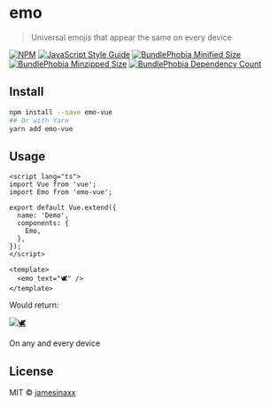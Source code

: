 # emo

> Universal emojis that appear the same on every device

[![NPM](https://img.shields.io/npm/v/emo-vue.svg?style=flat-square)](https://www.npmjs.com/package/emo-vue)
[![JavaScript Style Guide](https://img.shields.io/badge/code_style-standard-brightgreen.svg?style=flat-square)](https://standardjs.com)
[![BundlePhobia Minified Size](https://badgen.net/bundlephobia/min/emo-vue?style=flat-square)](https://bundlephobia.com/package/emo-vue)
[![BundlePhobia Minzipped Size](https://badgen.net/bundlephobia/minzip/emo-vue?style=flat-square)](https://bundlephobia.com/package/emo-vue)
[![BundlePhobia Dependency Count](https://badgen.net/bundlephobia/dependency-count/emo-vue?style=flat-square)](https://bundlephobia.com/package/emo-vue)

## Install

```bash
npm install --save emo-vue
## Or with Yarn
yarn add emo-vue
```

## Usage

```vue
<script lang="ts">
import Vue from 'vue';
import Emo from 'emo-vue';

export default Vue.extend({
  name: 'Demo',
  components: {
    Emo,
  },
});
</script>

<template>
  <emo text="🕊️" />
</template>
```

Would return:

[![🕊️](https://twemoji.maxcdn.com/v/latest/72x72/1f54a.png)](#)

On any and every device

## License

MIT © [jamesinaxx](https://github.com/jamesinaxx)

